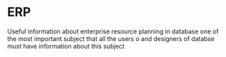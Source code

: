 # ERP
Useful information about enterprise resource planning in database one  of the most important subject that all the users o and designers of databse must have information about this subject   
